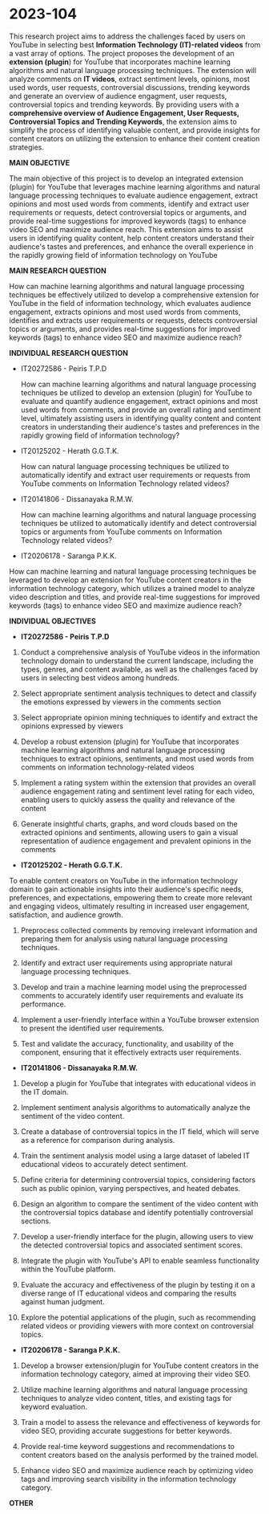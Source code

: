 # 2023-104

This research project aims to address the challenges faced by users on YouTube in selecting best **Information Technology (IT)-related videos** from a vast array of options.
The project proposes the development of an **extension (plugin**) for YouTube that incorporates machine learning algorithms and natural language processing techniques.
The extension will analyze comments on **IT videos**, extract sentiment levels, opinions, most used words, user requests, controversial discussions, trending keywords
and generate an overview of audience engagment, user requests, controversial topics and trending keywords.
By providing users with a **comprehensive overview of Audience Engagement, User Requests, Controversial Topics and Trending Keywords**, the extension aims to simplify the process of identifying valuable content, and provide insights for content creators on utilizing the extension to enhance their content creation strategies.

**MAIN OBJECTIVE**

The main objective of this project is to develop an integrated extension (plugin) for YouTube that leverages machine learning algorithms and natural language processing techniques to evaluate audience engagement, extract opinions and most used words from comments, identify and extract user requirements or requests, detect controversial topics or arguments, and provide real-time suggestions for improved keywords (tags) to enhance video SEO and maximize audience reach. This extension aims to assist users in identifying quality content, help content creators understand their audience's tastes and preferences, and enhance the overall experience in the rapidly growing field of information technology on YouTube

**MAIN RESEARCH QUESTION**

How can machine learning algorithms and natural language processing techniques be effectively utilized to develop a comprehensive extension for YouTube in the field of information technology, which evaluates audience engagement, extracts opinions and most used words from comments, identifies and extracts user requirements or requests, detects controversial topics or arguments, and provides real-time suggestions for improved keywords (tags) to enhance video SEO and maximize audience reach?

**INDIVIDUAL RESEARCH QUESTION**

- IT20272586 - Peiris T.P.D

  How can machine learning algorithms and natural language processing techniques be utilized to develop an extension (plugin) for YouTube to evaluate and quantify audience engagement, extract opinions and most used words from comments, and provide an overall rating and sentiment level, ultimately assisting users in identifying quality content and content creators in understanding their audience's tastes and preferences in the rapidly growing field of information technology?

- IT20125202 - Herath G.G.T.K.

  How can natural language processing techniques be utilized to automatically identify and extract user requirements or requests from YouTube comments on Information Technology related videos?

- IT20141806 - Dissanayaka R.M.W.

  How can machine learning algorithms and natural language processing techniques be utilized to automatically identify and detect controversial topics or arguments from YouTube comments on Information Technology related videos?

- IT20206178 - Saranga P.K.K.

How can machine learning and natural language processing techniques be leveraged to develop an extension for YouTube content creators in the information technology category, which utilizes a trained model to analyze video description and titles, and provide real-time suggestions for improved keywords (tags) to enhance video SEO and maximize audience reach?

**INDIVIDUAL OBJECTIVES**

- **IT20272586 - Peiris T.P.D**

1. Conduct a comprehensive analysis of YouTube videos in the information technology domain to understand the current landscape, including the types, genres, and content available, as well as the challenges faced by users in selecting best videos among hundreds.

2. Select appropriate sentiment analysis techniques to detect and classify the emotions expressed by viewers in the comments section

3. Select appropriate opinion mining techniques to identify and extract the opinions expressed by viewers

4. Develop a robust extension (plugin) for YouTube that incorporates machine learning algorithms and natural language processing techniques to extract opinions, sentiments, and most used words from comments on information technology-related videos

5. Implement a rating system within the extension that provides an overall audience engagement rating and sentiment level rating for each video, enabling users to quickly assess the quality and relevance of the content

6. Generate insightful charts, graphs, and word clouds based on the extracted opinions and sentiments, allowing users to gain a visual representation of audience engagement and prevalent opinions in the comments

- **IT20125202 - Herath G.G.T.K.**

To enable content creators on YouTube in the information technology domain to gain actionable insights into their audience's specific needs, preferences, and expectations, empowering them to create more relevant and engaging videos, ultimately resulting in increased user engagement, satisfaction, and audience growth.

1. Preprocess collected comments by removing irrelevant information and preparing them for analysis using natural language processing techniques.

2. Identify and extract user requirements using appropriate natural language processing techniques.

3. Develop and train a machine learning model using the preprocessed comments to accurately identify user requirements and evaluate its performance.

4. Implement a user-friendly interface within a YouTube browser extension to present the identified user requirements.

5. Test and validate the accuracy, functionality, and usability of the component, ensuring that it effectively extracts user requirements.

- **IT20141806 - Dissanayaka R.M.W.**

1. Develop a plugin for YouTube that integrates with educational videos in the IT domain.

2. Implement sentiment analysis algorithms to automatically analyze the sentiment of the video content.

3. Create a database of controversial topics in the IT field, which will serve as a reference for comparison during analysis.

4. Train the sentiment analysis model using a large dataset of labeled IT educational videos to accurately detect sentiment.

5. Define criteria for determining controversial topics, considering factors such as public opinion, varying perspectives, and heated debates.

6. Design an algorithm to compare the sentiment of the video content with the controversial topics database and identify potentially controversial sections.

7. Develop a user-friendly interface for the plugin, allowing users to view the detected controversial topics and associated sentiment scores.

8. Integrate the plugin with YouTube's API to enable seamless functionality within the YouTube platform.

9. Evaluate the accuracy and effectiveness of the plugin by testing it on a diverse range of IT educational videos and comparing the results against human judgment.

10. Explore the potential applications of the plugin, such as recommending related videos or providing viewers with more context on controversial topics.

- **IT20206178 - Saranga P.K.K.**

1. Develop a browser extension/plugin for YouTube content creators in the information technology category, aimed at improving their video SEO.

2. Utilize machine learning algorithms and natural language processing techniques to analyze video content, titles, and existing tags for keyword evaluation.

3. Train a model to assess the relevance and effectiveness of keywords for video SEO, providing accurate suggestions for better keywords.

4. Provide real-time keyword suggestions and recommendations to content creators based on the analysis performed by the trained model.

5. Enhance video SEO and maximize audience reach by optimizing video tags and improving search visibility in the information technology category.

**OTHER**
